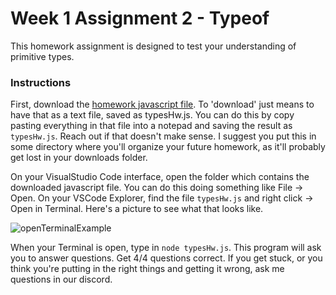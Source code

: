 # Week 1 Assignment 2 - Typeof

This homework assignment is designed to test your understanding of primitive types.

### Instructions

First, download the [homework javascript file](https://github.com/riotcku/learntocode/blob/master/homework/js/typesHw.js). To 'download' just means to have that as a text file, saved as typesHw.js. You can do this by copy pasting everything in that file into a notepad and saving the result as `typesHw.js`. Reach out if that doesn't make sense. I suggest you put this in some directory where you'll organize your future homework, as it'll probably get lost in your downloads folder.

On your VisualStudio Code interface, open the folder which contains the downloaded javascript file. You can do this doing something like File -> Open. On your VSCode Explorer, find the file `typesHw.js` and right click -> Open in Terminal. Here's a picture to see what that looks like.

![openTerminalExample](https://i.imgur.com/MyuG53A.png)

When your Terminal is open, type in `node typesHw.js`. This program will ask you to answer questions. Get 4/4 questions correct. If you get stuck, or you think you're putting in the right things and getting it wrong, ask me questions in our discord.